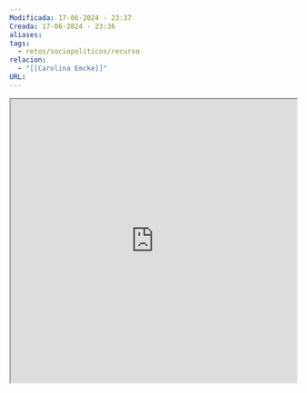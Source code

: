 ```yaml
---
Modificada: 17-06-2024 - 23:37
Creada: 17-06-2024 - 23:36
aliases: 
tags:
  - retos/sociopoliticos/recurso
relacion:
  - "[[Carolina Emcke]]"
URL:
---
```



<iframe src="https://player.vimeo.com/video/293321902?color=ffffff&title=0&byline=0&portrait=0&sidedock=0&dnt=1" width="100%" height="500px"></iframe>
